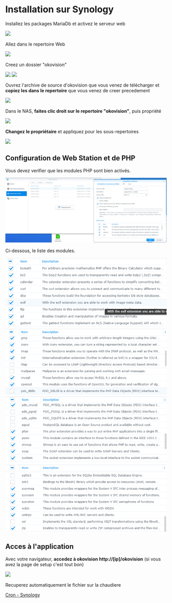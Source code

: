 # Installation sur Synology

Installez les packages MariaDb et activez le serveur web

![](/wiki/nas/Nas-0010-inst.png)

Allez dans le repertoire Web

![](/wiki/nas/Nas-0020-inst.png)

Creez un dossier "okovision"

![](/wiki/nas/Nas-0030-inst.png)
![](/wiki/nas/Nas-0040-inst.png)

Ouvrez l'archive de source d'okovision que vous venez de télécharger et **copiez les dans le repertoire** que vous venez de creer precedement

![](/wiki/nas/Nas-0050-inst.png)

Dans le NAS, **faites clic droit sur le repertoire "okovision"**, puis propriété

![](/wiki/nas/Nas-0060-inst.png)

**Changez le propriétaire** et appliquez pour les sous-repertoires

![](/wiki/nas/Nas-0070-inst.png)

## Configuration de Web Station et de PHP

Vous devez verifier que les modules PHP sont bien activés.

![](/wiki/nas/Nas-0071-inst.png)

Ci-dessous, le liste des modules.

![](/wiki/nas/Nas-0072-inst.png)
![](/wiki/nas/Nas-0073-inst.png)
![](/wiki/nas/Nas-0074-inst.png)
![](/wiki/nas/Nas-0075-inst.png)

## Acces à l'application

Avec votre navigateur, **accedez à okovision http://[ip]/okovision** (si vous avez la page de setup c'est tout bon)

![](/wiki/nas/Nas-0080-inst.png)

Recuperez automatiquement le fichier sur la chaudiere

[Cron - Synology](/md/cronSynology.md)
